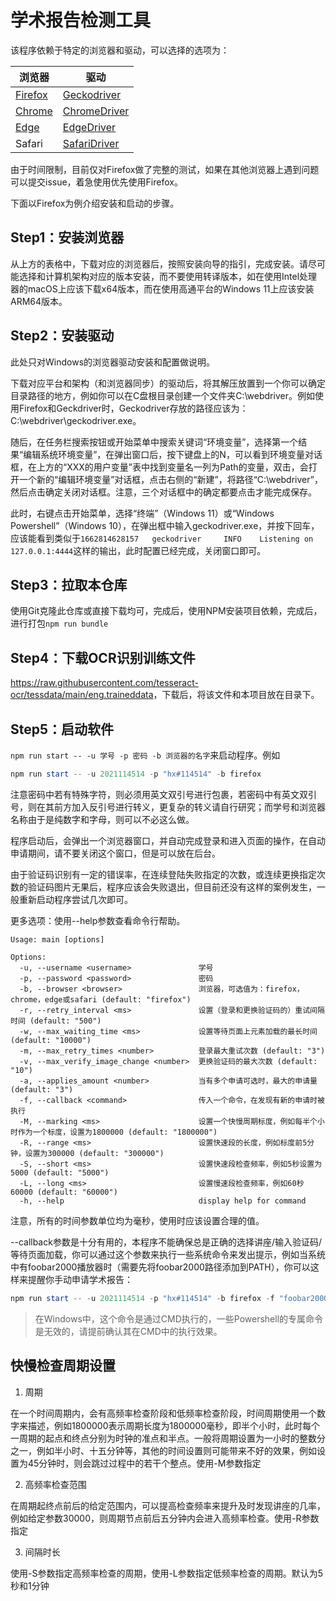 # 学术报告检测工具

该程序依赖于特定的浏览器和驱动，可以选择的选项为：

浏览器|驱动
---|---
[Firefox](https://www.mozilla.org/zh-CN/firefox/)|[Geckodriver](https://github.com/mozilla/geckodriver/releases)
[Chrome](https://www.google.cn/intl/zh-CN/chrome/)|[ChromeDriver](https://chromedriver.chromium.org/)
[Edge](https://www.microsoft.com/zh-cn/edge)|[EdgeDriver](https://developer.microsoft.com/en-us/microsoft-edge/tools/webdriver/)
Safari|[SafariDriver](https://developer.apple.com/library/archive/releasenotes/General/WhatsNewInSafari/Introduction/Introduction.html#//apple_ref/doc/uid/TP40014305-CH1-SW1)

由于时间限制，目前仅对Firefox做了完整的测试，如果在其他浏览器上遇到问题可以提交issue，着急使用优先使用Firefox。

下面以Firefox为例介绍安装和启动的步骤。

## Step1：安装浏览器

从上方的表格中，下载对应的浏览器后，按照安装向导的指引，完成安装。请尽可能选择和计算机架构对应的版本安装，而不要使用转译版本，如在使用Intel处理器的macOS上应该下载x64版本，而在使用高通平台的Windows 11上应该安装ARM64版本。

## Step2：安装驱动

此处只对Windows的浏览器驱动安装和配置做说明。

下载对应平台和架构（和浏览器同步）的驱动后，将其解压放置到一个你可以确定目录路径的地方，例如你可以在C盘根目录创建一个文件夹C:\webdriver。例如使用Firefox和Geckdriver时，Geckodriver存放的路径应该为：C:\webdriver\geckodriver.exe。

随后，在任务栏搜索按钮或开始菜单中搜索关键词“环境变量”，选择第一个结果“编辑系统环境变量”，在弹出窗口后，按下键盘上的N，可以看到环境变量对话框，在上方的“XXX的用户变量”表中找到变量名一列为Path的变量，双击，会打开一个新的“编辑环境变量”对话框，点击右侧的“新建”，将路径“C:\webdriver”，然后点击确定关闭对话框。注意，三个对话框中的确定都要点击才能完成保存。

此时，右键点击开始菜单，选择“终端”（Windows 11）或“Windows Powershell”（Windows 10），在弹出框中输入geckodriver.exe，并按下回车，应该能看到类似于`1662814628157   geckodriver     INFO    Listening on 127.0.0.1:4444`这样的输出，此时配置已经完成，关闭窗口即可。

## Step3：拉取本仓库

使用Git克隆此仓库或直接下载均可，完成后，使用NPM安装项目依赖，完成后，进行打包`npm run bundle`

## Step4：下载OCR识别训练文件

<https://raw.githubusercontent.com/tesseract-ocr/tessdata/main/eng.traineddata>，下载后，将该文件和本项目放在目录下。

## Step5：启动软件

 `npm run start -- -u 学号 -p 密码 -b 浏览器的名字`来启动程序。例如

```Powershell
npm run start -- -u 2021114514 -p "hx#114514" -b firefox
```

注意密码中若有特殊字符，则必须用英文双引号进行包裹，若密码中有英文双引号，则在其前方加入反引号进行转义，更复杂的转义请自行研究；而学号和浏览器名称由于是纯数字和字母，则可以不必这么做。

程序启动后，会弹出一个浏览器窗口，并自动完成登录和进入页面的操作，在自动申请期间，请不要关闭这个窗口，但是可以放在后台。

由于验证码识别有一定的错误率，在连续登陆失败指定的次数，或连续更换指定次数的验证码图片无果后，程序应该会失败退出，但目前还没有这样的案例发生，一般重新启动程序尝试几次即可。

更多选项：使用--help参数查看命令行帮助。

```
Usage: main [options]

Options:
  -u, --username <username>               学号
  -p, --password <password>               密码
  -b, --browser <browser>                 浏览器，可选值为：firefox，chrome，edge或safari (default: "firefox")      
  -r, --retry_interval <ms>               设置（登录和更换验证码的）重试间隔时间 (default: "500")
  -w, --max_waiting_time <ms>             设置等待页面上元素加载的最长时间 (default: "10000")
  -m, --max_retry_times <number>          登录最大重试次数 (default: "3")
  -v, --max_verify_image_change <number>  更换验证码的最大次数 (default: "10")
  -a, --applies_amount <number>           当有多个申请可选时，最大的申请量 (default: "3")
  -f, --callback <command>                传入一个命令，在发现有新的申请时被执行
  -M, --marking <ms>                      设置一个快慢周期标度，例如每半个小时作为一个标度，设置为1800000 (default: "1800000")
  -R, --range <ms>                        设置快速段的长度，例如标度前5分钟，设置为300000 (default: "300000")       
  -S, --short <ms>                        设置快速段检查频率，例如5秒设置为5000 (default: "5000")
  -L, --long <ms>                         设置慢速段检查频率，例如60秒60000 (default: "60000")
  -h, --help                              display help for command
```

注意，所有的时间参数单位均为毫秒，使用时应该设置合理的值。

--callback参数是十分有用的，本程序不能确保总是正确的选择讲座/输入验证码/等待页面加载，你可以通过这个参数来执行一些系统命令来发出提示，例如当系统中有foobar2000播放器时（需要先将foobar2000路径添加到PATH），你可以这样来提醒你手动申请学术报告：

```Powershell
npm run start -- -u 2021114514 -p "hx#114514" -b firefox -f "foobar2000 alert.mp3"
```

> 在Windows中，这个命令是通过CMD执行的，一些Powershell的专属命令是无效的，请提前确认其在CMD中的执行效果。

## 快慢检查周期设置

1. 周期

在一个时间周期内，会有高频率检查阶段和低频率检查阶段，时间周期使用一个数字来描述，例如1800000表示周期长度为1800000毫秒，即半个小时，此时每个一周期的起点和终点分别为时钟的准点和半点。一般将周期设置为一小时的整数分之一，例如半小时、十五分钟等，其他的时间设置则可能带来不好的效果，例如设置为45分钟时，则会跳过过程中的若干个整点。使用-M参数指定

2. 高频率检查范围

在周期起终点前后的给定范围内，可以提高检查频率来提升及时发现讲座的几率，例如给定参数30000，则周期节点前后五分钟内会进入高频率检查。使用-R参数指定

3. 间隔时长

使用-S参数指定高频率检查的周期，使用-L参数指定低频率检查的周期。默认为5秒和1分钟
